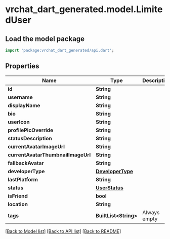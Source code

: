 # vrchat_dart_generated.model.LimitedUser

## Load the model package
```dart
import 'package:vrchat_dart_generated/api.dart';
```

## Properties
Name | Type | Description | Notes
------------ | ------------- | ------------- | -------------
**id** | **String** |  | 
**username** | **String** |  | 
**displayName** | **String** |  | 
**bio** | **String** |  | [optional] 
**userIcon** | **String** |  | 
**profilePicOverride** | **String** |  | 
**statusDescription** | **String** |  | 
**currentAvatarImageUrl** | **String** |  | 
**currentAvatarThumbnailImageUrl** | **String** |  | 
**fallbackAvatar** | **String** |  | 
**developerType** | [**DeveloperType**](DeveloperType.md) |  | 
**lastPlatform** | **String** |  | 
**status** | [**UserStatus**](UserStatus.md) |  | 
**isFriend** | **bool** |  | 
**location** | **String** |  | 
**tags** | **BuiltList&lt;String&gt;** | Always empty | 

[[Back to Model list]](../README.md#documentation-for-models) [[Back to API list]](../README.md#documentation-for-api-endpoints) [[Back to README]](../README.md)


